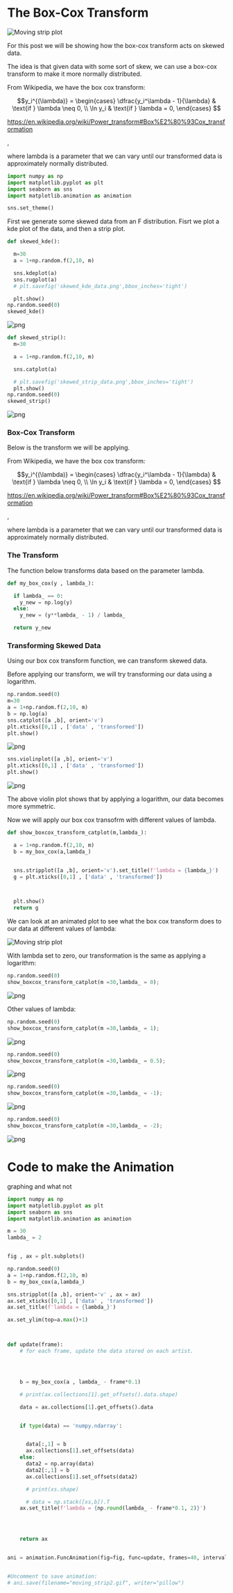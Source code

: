 # The Box-Cox Transform

<img src="moving_strip_post.gif" alt="Moving strip plot"/>


For this post we will be showing how the box-cox transform acts on skewed data.

The idea is that given data with some sort of skew, we can use a box-cox transform to make it more normally distributed.

From Wikipedia, we have the box cox transform:

$$y_i^{(\lambda)} =
\begin{cases}
 \dfrac{y_i^\lambda - 1}{\lambda} & \text{if } \lambda \neq 0, \\
 \ln y_i & \text{if } \lambda = 0,
\end{cases}
$$


https://en.wikipedia.org/wiki/Power_transform#Box%E2%80%93Cox_transformation

,

where lambda is a parameter that we can vary until our transformed data is approximately normally distributed.


```python
import numpy as np
import matplotlib.pyplot as plt
import seaborn as sns
import matplotlib.animation as animation

sns.set_theme()

```

First we generate some skewed data from an F distribution. Fisrt we plot a kde plot of the data, and then a strip plot.


```python
def skewed_kde():

  m=30
  a = 1+np.random.f(2,10, m)

  sns.kdeplot(a)
  sns.rugplot(a)
  # plt.savefig('skewed_kde_data.png',bbox_inches='tight')

  plt.show()
np.random.seed(0)
skewed_kde()
```


    
![png](output_4_0.png)
    



```python
def skewed_strip():
  m=30

  a = 1+np.random.f(2,10, m)

  sns.catplot(a)

  # plt.savefig('skewed_strip_data.png',bbox_inches='tight')
  plt.show()
np.random.seed(0)
skewed_strip()

```


    
![png](output_5_0.png)
    


### Box-Cox Transform


Below is the transform we will be applying.

From Wikipedia, we have the box cox transform:

$$y_i^{(\lambda)} =
\begin{cases}
 \dfrac{y_i^\lambda - 1}{\lambda} & \text{if } \lambda \neq 0, \\
 \ln y_i & \text{if } \lambda = 0,
\end{cases}
$$


https://en.wikipedia.org/wiki/Power_transform#Box%E2%80%93Cox_transformation

,

where lambda is a parameter that we can vary until our transformed data is approximately normally distributed.

### The Transform

The function below transforms data based on the parameter lambda.


```python
def my_box_cox(y , lambda_):

  if lambda_ == 0:
    y_new = np.log(y)
  else:
    y_new = (y**lambda_ - 1) / lambda_

  return y_new
```

### Transforming Skewed Data

Using our box cox transform function, we can transform skewed data.

Before applying our transform, we will try transforming our data using a logarithm.


```python
np.random.seed(0)
m=30
a = 1+np.random.f(2,10, m)
b = np.log(a)
sns.catplot([a ,b], orient='v')
plt.xticks([0,1] , ['data' , 'transformed'])
plt.show()
```


    
![png](output_11_0.png)
    



```python
sns.violinplot([a ,b], orient='v')
plt.xticks([0,1] , ['data' , 'transformed'])
plt.show()
```


    
![png](output_12_0.png)
    


The above violin plot shows that by applying a logarithm, our data becomes more symmetric.

Now we will apply our box cox transofrm with different values of lambda.


```python
def show_boxcox_transform_catplot(m,lambda_):

  a = 1+np.random.f(2,10, m)
  b = my_box_cox(a,lambda_)


  sns.stripplot([a ,b], orient='v').set_title(f'lambda = {lambda_}')
  g = plt.xticks([0,1] , ['data' , 'transformed'])



  plt.show()
  return g
```

We can look at an animated plot to see what the box cox transform does to our data at different values of lambda:

<img src="moving_strip_post.gif" alt="Moving strip plot"/>

With lambda set to zero, our transformation is the same as applying a logarithm:


```python
np.random.seed(0)
show_boxcox_transform_catplot(m =30,lambda_ = 0);

```


    
![png](output_19_0.png)
    


Other values of lambda:


```python
np.random.seed(0)
show_boxcox_transform_catplot(m =30,lambda_ = 1);
```


    
![png](output_21_0.png)
    



```python
np.random.seed(0)
show_boxcox_transform_catplot(m =30,lambda_ = 0.5);
```


    
![png](output_22_0.png)
    



```python
np.random.seed(0)
show_boxcox_transform_catplot(m =30,lambda_ = -1);
```


    
![png](output_23_0.png)
    



```python
np.random.seed(0)
show_boxcox_transform_catplot(m =30,lambda_ = -2);
```


    
![png](output_24_0.png)
    


# Code to make the Animation  

graphing and what not



```python
import numpy as np
import matplotlib.pyplot as plt
import seaborn as sns
import matplotlib.animation as animation
```


```python
m = 30
lambda_ = 2


fig , ax = plt.subplots()

np.random.seed(0)
a = 1+np.random.f(2,10, m)
b = my_box_cox(a,lambda_)

sns.stripplot([a ,b], orient='v' , ax = ax)
ax.set_xticks([0,1] , ['data' , 'transformed'])
ax.set_title(f'lambda = {lambda_}')

ax.set_ylim(top=a.max()+1)



def update(frame):
    # for each frame, update the data stored on each artist.




    b = my_box_cox(a , lambda_ - frame*0.1)

    # print(ax.collections[1].get_offsets().data.shape)

    data = ax.collections[1].get_offsets().data


    if type(data) == 'numpy.ndarray':


      data[:,1] = b
      ax.collections[1].set_offsets(data)
    else:
      data2 = np.array(data)
      data2[:,1] = b
      ax.collections[1].set_offsets(data2)

      # print(xs.shape)

      # data = np.stack([xs,b]).T
    ax.set_title(f'lambda = {np.round(lambda_ - frame*0.1, 2)}')




    return ax


ani = animation.FuncAnimation(fig=fig, func=update, frames=40, interval=100)


#Uncomment to save animation:
# ani.save(filename="moving_strip2.gif", writer="pillow")
```
